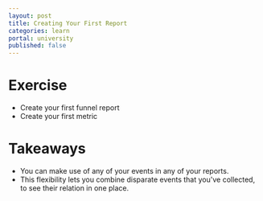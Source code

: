 ```yaml
---
layout: post
title: Creating Your First Report
categories: learn
portal: university
published: false
---
```


# Exercise

* Create your first funnel report
* Create your first metric

# Takeaways

* You can make use of any of your events in any of your reports.
* This flexibility lets you combine disparate events that you've collected, to see their relation in one place.